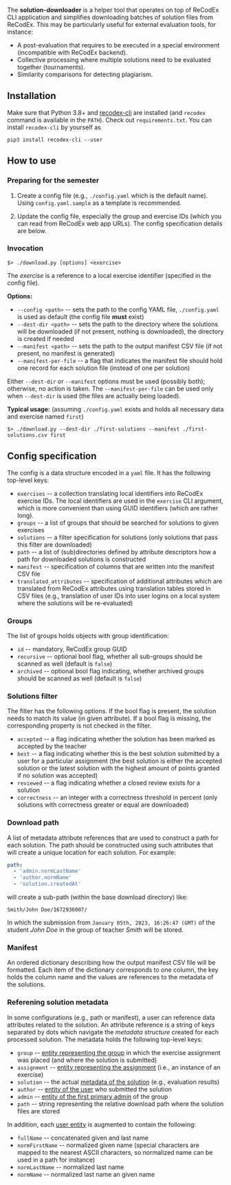 The **solution-downloader** is a helper tool that operates on top of ReCodEx CLI application and simplifies downloading batches of solution files from ReCodEx. This may be particularly useful for external evaluation tools, for instance:

- A post-evaluation that requires to be executed in a special environment (incompatible with ReCodEx backend).
- Collective processing where multiple solutions need to be evaluated together (tournaments).
- Similarity comparisons for detecting plagiarism.

## Installation

Make sure that Python 3.8+ and [recodex-cli](https://github.com/ReCodEx/cli) are installed (and `recodex` command is available in the `PATH`). Check out `requirements.txt`. You can install `recodex-cli` by yourself as
```
pip3 install recodex-cli --user
```

## How to use

### Preparing for the semester

1. Create a config file (e.g., `./config.yaml` which is the default name). Using `config.yaml.sample` as a template is recommended.

2. Update the config file, especially the group and exercise IDs (which you can read from ReCodEx web app URLs). The config specification details are below.

### Invocation

```
$> ./download.py [options] <exercise>
```

The *exercise* is a reference to a local exercise identifier (specified in the config file).

**Options:**
- `--config <path>` -- sets the path to the config YAML file, `./config.yaml` is used as default (the config file **must** exist)
- `--dest-dir <path>` -- sets the path to the directory where the solutions will be downloaded (if not present, nothing is downloaded), the directory is created if needed
- `--manifest <path>` -- sets the path to the output manifest CSV file (if not present, no manifest is generated)
- `--manifest-per-file` -- a flag that indicates the manifest file should hold one record for each solution file (instead of one per solution)

Either `--dest-dir` or `--manifest` options must be used (possibly both); otherwise, no action is taken. The `--manifest-per-file` can be used only when `--dest-dir` is used (the files are actually being loaded).

**Typical usage:** (assuming `./config.yaml` exists and holds all necessary data and exercise named `first`)
```
$> ./download.py --dest-dir ./first-solutions --manifest ./first-solutions.csv first
```


## Config specification

The config is a data structure encoded in a `yaml` file. It has the following top-level keys:

- `exercises` -- a collection translating local identifiers into ReCodEx exercise IDs. The local identifiers are used in the `exercise` CLI argument, which is more convenient than using GUID identifiers (which are rather long).
- `groups` -- a list of groups that should be searched for solutions to given exercises
- `solutions` -- a filter specification for solutions (only solutions that pass this filter are downloaded)
- `path` -- a list of (sub)directories defined by attribute descriptors how a path for downloaded solutions is constructed
- `manifest` -- specification of columns that are written into the manifest CSV file
- `translated_attributes` -- specification of additional attributes which are translated from ReCodEx attributes using translation tables stored in CSV files (e.g., translation of user IDs into user logins on a local system where the solutions will be re-evaluated)


### Groups

The list of groups holds objects with group identification:
- `id` -- mandatory, ReCodEx group GUID
- `recursive` -- optional bool flag, whether all sub-groups should be scanned as well (default is `false`)
- `archived` -- optional bool flag indicating, whether archived groups should be scanned as well (default is `false`)

### Solutions filter

The filter has the following options. If the bool flag is present, the solution needs to match its value (in given attribute). If a bool flag is missing, the corresponding property is not checked in the filter.

- `accepted` -- a flag indicating whether the solution has been marked as accepted by the teacher
- `best` -- a flag indicating whether this is the best solution submitted by a user for a particular assignment (the best solution is either the accepted solution or the latest solution with the highest amount of points granted if no solution was accepted)
- `reviewed` -- a flag indicating whether a closed review exists for a solution
- `correctness` -- an integer with a correctness threshold in percent (only solutions with correctness greater or equal are downloaded)

### Download path

A list of metadata attribute references that are used to construct a path for each solution. The path should be constructed using such attributes that will create a unique location for each solution. For example:
```yaml
path:
  - 'admin.normLastName'
  - 'author.normName'
  - 'solution.createdAt'
```
will create a sub-path (within the base download directory) like:
```
Smith/John Doe/1672936007/
```
In which the submission from `January 05th, 2023, 16:26:47 (GMT)` of the student *John Doe* in the group of teacher *Smith* will be stored.

### Manifest

An ordered dictionary describing how the output manifest CSV file will be formatted. Each item of the dictionary corresponds to one column, the key holds the column name and the values are references to the metadata of the solutions.

### Referening solution metadata

In some configurations (e.g., path or manifest), a user can reference data attributes related to the solution. An attribute reference is a string of keys separated by dots which navigate the *metadata structure* created for each processed solution. The metadata holds the following top-level keys:

- `group` -- [entity representing the group](https://github.com/ReCodEx/api/blob/master/app/model/view/GroupViewFactory.php) in which the exercise assignment was placed (and where the solution is submitted)
- `assignment` -- [entity representing the assignment](https://github.com/ReCodEx/api/blob/master/app/model/view/AssignmentViewFactory.php) (i.e., an instance of an exercise)
- `solution` -- the actual [metadata of the solution](https://github.com/ReCodEx/api/blob/master/app/model/view/AssignmentSolutionViewFactory.php) (e.g., evaluation results)
- `author` -- [entity of the user](https://github.com/ReCodEx/api/blob/master/app/model/view/UserViewFactory.php) who submitted the solution
- `admin` -- [entity of the first primary admin](https://github.com/ReCodEx/api/blob/master/app/model/view/UserViewFactory.php) of the group
- `path` -- string representing the relative download path where the solution files are stored

In addition, each [user entity](https://github.com/ReCodEx/api/blob/master/app/model/view/UserViewFactory.php) is augmented to contain the following:
- `fullName` -- concatenated given and last name
- `normFirstName` -- normalized given name (special characters are mapped to the nearest ASCII characters, so normalized name can be used in a path for instance)
- `normLastName` -- normalized last name
- `normName` -- normalized last name an given name

